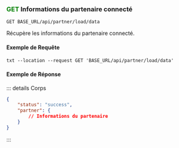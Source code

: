 
### <span style="color:green">GET</span> Informations du partenaire connecté

```plaintext
GET BASE_URL/api/partner/load/data
```

Récupère les informations du partenaire connecté.

#### Exemple de Requête

```txt
txt --location --request GET 'BASE_URL/api/partner/load/data'
```

#### Exemple de Réponse

::: details Corps

```json
{
    "status": "success",
    "partner": {
        // Informations du partenaire
    }
}
```

:::